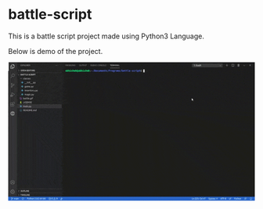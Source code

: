 # battle-script

This is a battle script project made using Python3 Language.

Below is demo of the project.

![](battle.gif)
